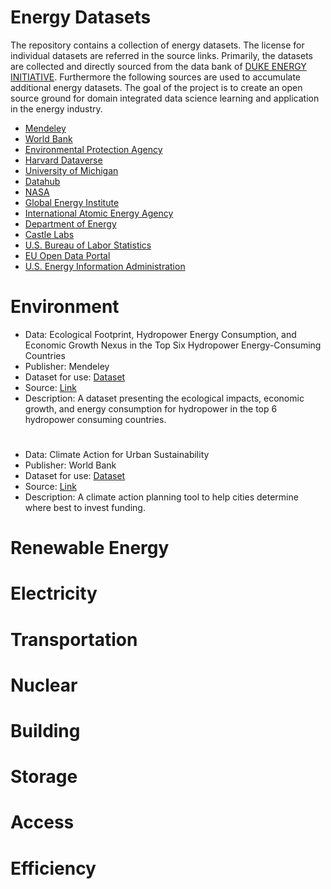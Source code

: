 # Energy Datasets
The repository contains a collection of energy datasets. The license for individual datasets are referred in the source links. Primarily, the datasets are collected and directly sourced from the data bank of [DUKE ENERGY INITIATIVE](https://energy.duke.edu/research/energy-data/resources). Furthermore the following sources are used to accumulate additional energy datasets. The goal of the project is to create an open source ground for domain integrated data science learning and application in the energy industry.

* [Mendeley](https://data.mendeley.com/)
* [World Bank](https://datacatalog.worldbank.org/home)
* [Environmental Protection Agency](epa.gov)
* [Harvard Dataverse](https://dataverse.harvard.edu/)
* [University of Michigan](https://www.icpsr.umich.edu/web/pages/)
* [Datahub](https://datahub.io/)
* [NASA](https://data.nasa.gov/)
* [Global Energy Institute](https://www.globalenergyinstitute.org/)
* [International Atomic Energy Agency](https://www.iaea.org/publications)
* [Department of Energy](https://www.energy.gov/)
* [Castle Labs](https://castlelab.princeton.edu/datasets/)
* [U.S. Bureau of Labor Statistics](https://www.bls.gov/oes/current/naics4_221100.htm)
* [EU Open Data Portal](https://data.europa.eu/data/datasets/)
* [U.S. Energy Information Administration](https://www.eia.gov/)




# Environment
* Data: Ecological Footprint, Hydropower Energy Consumption, and Economic Growth Nexus in the Top Six Hydropower Energy-Consuming Countries
* Publisher: Mendeley
* Dataset for use: [Dataset](https://github.com/siddique1729/energy-datasets/blob/main/Electricity/Hydro-EF%20dataset.xlsx)
* Source: [Link](https://data.mendeley.com/datasets/6cm67khddr/1)
* Description: A dataset presenting the ecological impacts, economic growth, and energy consumption for hydropower in the top 6 hydropower consuming countries.
#
* Data: Climate Action for Urban Sustainability
* Publisher: World Bank
* Dataset for use: [Dataset](https://github.com/siddique1729/energy-datasets/blob/main/Electricity/Hydro-EF%20dataset.xlsx)
* Source: [Link](https://datacatalog.worldbank.org/search/dataset/0042029)
* Description: A climate action planning tool to help cities determine where best to invest funding.
#

# Renewable Energy
# Electricity
# Transportation
# Nuclear
# Building
# Storage
# Access
# Efficiency
